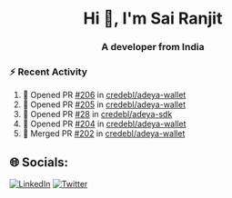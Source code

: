 <h1 align="center">Hi 👋, I'm Sai Ranjit</h1>
<h3 align="center">A developer from India</h3>

### :zap: Recent Activity

<!--START_SECTION:activity-->
1. 💪 Opened PR [#206](https://github.com/credebl/adeya-wallet/pull/206) in [credebl/adeya-wallet](https://github.com/credebl/adeya-wallet)
2. 💪 Opened PR [#205](https://github.com/credebl/adeya-wallet/pull/205) in [credebl/adeya-wallet](https://github.com/credebl/adeya-wallet)
3. 💪 Opened PR [#28](https://github.com/credebl/adeya-sdk/pull/28) in [credebl/adeya-sdk](https://github.com/credebl/adeya-sdk)
4. 💪 Opened PR [#204](https://github.com/credebl/adeya-wallet/pull/204) in [credebl/adeya-wallet](https://github.com/credebl/adeya-wallet)
5. 🎉 Merged PR [#202](https://github.com/credebl/adeya-wallet/pull/202) in [credebl/adeya-wallet](https://github.com/credebl/adeya-wallet)
<!--END_SECTION:activity-->

## 🌐 Socials:
[![LinkedIn](https://img.shields.io/badge/LinkedIn-%230077B5.svg?logo=linkedin&logoColor=white)](https://linkedin.com/in/sairanjit) [![Twitter](https://img.shields.io/badge/Twitter-%231DA1F2.svg?logo=Twitter&logoColor=white)](https://twitter.com/sairanjit_) 
